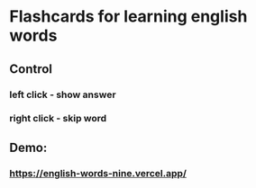 # Flashcards for learning english words


## Control
### left click - show answer
### right click - skip word


## Demo:
### https://english-words-nine.vercel.app/
